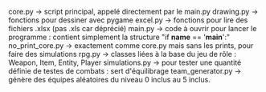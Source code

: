 core.py -> script principal, appelé directement par le main.py
drawing.py -> fonctions pour dessiner avec pygame
excel.py -> fonctions pour lire des fichiers .xlsx (pas .xls car déprécié)
main.py -> code à ouvrir pour lancer le programme : contient simplement la structure "if __name__ == '__main__':"
no_print_core.py -> exactement comme core.py mais sans les prints, pour faire des simulations
rpg.py -> classes liées à la base du jeu de rôle : Weapon, Item, Entity, Player
simulations.py -> pour tester une quantité définie de testes de combats : sert d'équilibrage
team_generator.py -> génère des équipes aléatoires du niveau 0 inclus au 5 inclus.
